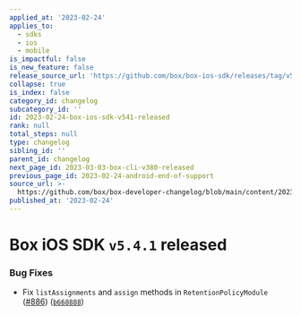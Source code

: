 ```yaml
---
applied_at: '2023-02-24'
applies_to:
  - sdks
  - ios
  - mobile
is_impactful: false
is_new_feature: false
release_source_url: 'https://github.com/box/box-ios-sdk/releases/tag/v5.4.1'
collapse: true
is_index: false
category_id: changelog
subcategory_id: ''
id: 2023-02-24-box-ios-sdk-v541-released
rank: null
total_steps: null
type: changelog
sibling_id: ''
parent_id: changelog
next_page_id: 2023-03-03-box-cli-v380-released
previous_page_id: 2023-02-24-android-end-of-support
source_url: >-
  https://github.com/box/box-developer-changelog/blob/main/content/2023/02-24-box-ios-sdk-v541-released.md
published_at: '2023-02-24'
---
```

# Box iOS SDK `v5.4.1` released

### Bug Fixes

* Fix `listAssignments` and `assign` methods in `RetentionPolicyModule` ([#886][1]) ([`b668888`][2])

[1]: https://github.com/box/box-ios-sdk/issues/886

[2]: https://github.com/box/box-ios-sdk/commit/b668888f35136dd1239526b70cc31a10bdd04744